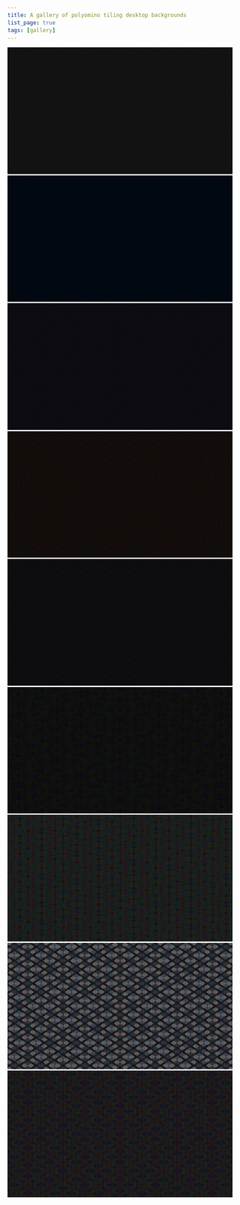 ```yaml
---
title: A gallery of polyomino tiling desktop backgrounds
list_page: true
tags: [gallery]
---
```


<img src="/user_resources/images/funtiling/gallery/grey.png">
<img src="/user_resources/images/funtiling/gallery/shapes aqua.png">
<img src="/user_resources/images/funtiling/gallery/shapes blue.png">
<img src="/user_resources/images/funtiling/gallery/shapes red.png">
<img src="/user_resources/images/funtiling/gallery/shapes.png">
<img src="/user_resources/images/funtiling/gallery/structs blred.png">
<img src="/user_resources/images/funtiling/gallery/normal old.png">
<img src="/user_resources/images/funtiling/gallery/tan old.png">
<img src="/user_resources/images/funtiling/gallery/colours old.png">